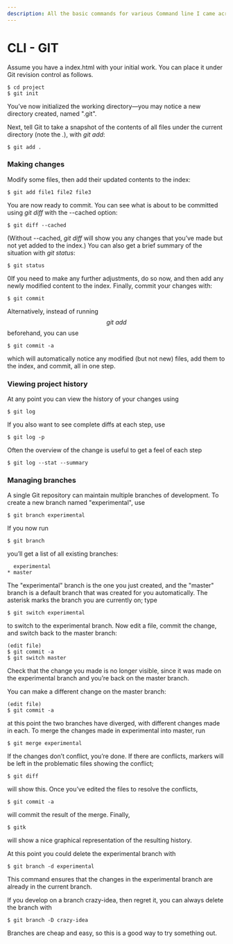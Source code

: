 ```yaml
---
description: All the basic commands for various Command line I came across
---
```


# CLI - GIT

Assume you have a index.html with your initial work. You can place it under Git revision control as follows.

```text
$ cd project
$ git init
```

You’ve now initialized the working directory—​you may notice a new directory created, named ".git".

Next, tell Git to take a snapshot of the contents of all files under the current directory \(note the _._\), with _git add_:

```text
$ git add .
```

### Making changes <a id="_making_changes"></a>

Modify some files, then add their updated contents to the index:

```text
$ git add file1 file2 file3
```

You are now ready to commit. You can see what is about to be committed using _git diff_ with the --cached option:

```text
$ git diff --cached
```

\(Without --cached, _git diff_ will show you any changes that you’ve made but not yet added to the index.\) You can also get a brief summary of the situation with _git status_:

```text
$ git status
```

0If you need to make any further adjustments, do so now, and then add any newly modified content to the index. Finally, commit your changes with:

```text
$ git commit
```

Alternatively, instead of running $$git\ add$$ beforehand, you can use

```text
$ git commit -a
```

which will automatically notice any modified \(but not new\) files, add them to the index, and commit, all in one step.  
   

### Viewing project history <a id="_viewing_project_history"></a>

At any point you can view the history of your changes using

```text
$ git log
```

If you also want to see complete diffs at each step, use

```text
$ git log -p
```

Often the overview of the change is useful to get a feel of each step

```text
$ git log --stat --summary
```

### Managing branches <a id="_managing_branches"></a>

A single Git repository can maintain multiple branches of development. To create a new branch named "experimental", use

```text
$ git branch experimental
```

If you now run

```text
$ git branch
```

you’ll get a list of all existing branches:

```text
  experimental
* master
```

The "experimental" branch is the one you just created, and the "master" branch is a default branch that was created for you automatically. The asterisk marks the branch you are currently on; type

```text
$ git switch experimental
```

to switch to the experimental branch. Now edit a file, commit the change, and switch back to the master branch:

```text
(edit file)
$ git commit -a
$ git switch master
```

Check that the change you made is no longer visible, since it was made on the experimental branch and you’re back on the master branch.

You can make a different change on the master branch:

```text
(edit file)
$ git commit -a
```

at this point the two branches have diverged, with different changes made in each. To merge the changes made in experimental into master, run

```text
$ git merge experimental
```

If the changes don’t conflict, you’re done. If there are conflicts, markers will be left in the problematic files showing the conflict;

```text
$ git diff
```

will show this. Once you’ve edited the files to resolve the conflicts,

```text
$ git commit -a
```

will commit the result of the merge. Finally,

```text
$ gitk
```

will show a nice graphical representation of the resulting history.

At this point you could delete the experimental branch with

```text
$ git branch -d experimental
```

This command ensures that the changes in the experimental branch are already in the current branch.

If you develop on a branch crazy-idea, then regret it, you can always delete the branch with

```text
$ git branch -D crazy-idea
```

Branches are cheap and easy, so this is a good way to try something out.

